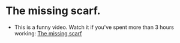 # The missing scarf.

* This is a funny video. Watch it if you've spent more than 3 hours working: [The missing scarf](https://vimeo.com/107395294)
 